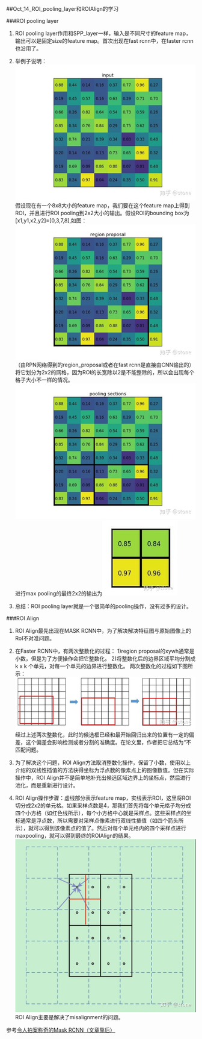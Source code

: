 ##Oct_14_ROI_pooling_layer和ROIAlign的学习

###ROI pooling layer

1. ROI pooling layer作用和SPP_layer一样，输入是不同尺寸的feature map，输出可以是固定size的feature map。首次出现在fast rcnn中，在faster rcnn也沿用了。

2. 举例子说明：![](./images/ROI_pooling_input.jpg)假设现在有一个8x8大小的feature map，我们要在这个feature map上得到ROI，并且进行ROI pooling到2x2大小的输出。假设ROI的bounding box为 [x1,y1,x2,y2]=[0,3,7,8],如图：![](./images/ROI_pooling_region_proposal.jpg)（由RPN网络得到的region_proposal或者在fast rcnn是直接由CNN输出的）将它划分为2x2的网格，因为ROI的长宽除以2是不能整除的，所以会出现每个格子大小不一样的情况。![](./images/ROI_pooling2.jpg)进行max pooling的最终2x2的输出为![](./images/ROI_pooling_output.jpg)

3. 总结：ROI pooling layer就是一个很简单的pooling操作，没有过多的设计。

###ROI Align
1. ROI Align最先出现在MASK RCNN中，为了解决解决特征图与原始图像上的RoI不对准问题。

2. 在Faster RCNN中，有两次整数化的过程：
1)region proposal的xywh通常是小数，但是为了方便操作会把它整数化。
2)将整数化后的边界区域平均分割成 k x k 个单元，对每一个单元的边界进行整数化。
两次整数化的过程如下图所示：![](./images/faster_rcnn_int.jpg)
经过上述两次整数化，此时的候选框已经和最开始回归出来的位置有一定的偏差，这个偏差会影响检测或者分割的准确度。在论文里，作者把它总结为“不匹配问题。

3. 为了解决这个问题，ROI Align方法取消整数化操作，保留了小数，使用以上介绍的双线性插值的方法获得坐标为浮点数的像素点上的图像数值。但在实际操作中，ROI Align并不是简单地补充出候选区域边界上的坐标点，然后进行池化，而是重新进行设计。

4. ROI Align操作步骤：虚线部分表示feature map，实线表示ROI，这里将ROI切分成2x2的单元格。如果采样点数是4，那我们首先将每个单元格子均分成四个小方格（如红色线所示），每个小方格中心就是采样点。这些采样点的坐标通常是浮点数，所以需要对采样点像素进行双线性插值（如四个箭头所示），就可以得到该像素点的值了。然后对每个单元格内的四个采样点进行maxpooling，就可以得到最终的ROIAlign的结果。![](./images/ROI_Align.jpg)ROI Align主要是解决了misalignment的问题。


参考[令人拍案称奇的Mask RCNN（文章靠后）](https://zhuanlan.zhihu.com/p/37998710)

